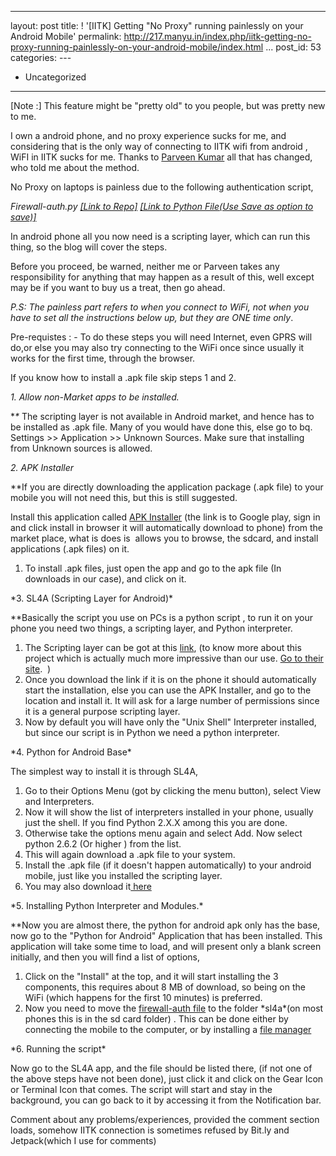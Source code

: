   ---------------------------------------------------------------------------------------------------------------------
  layout: post
  title: ! '[IITK] Getting "No Proxy" running painlessly on your Android Mobile'
  permalink: http://217.manyu.in/index.php/iitk-getting-no-proxy-running-painlessly-on-your-android-mobile/index.html
  ...
  post\_id: 53
  categories: ---
  - Uncategorized
  ---------------------------------------------------------------------------------------------------------------------

[Note :] This feature might be "pretty old" to you people, but was
pretty new to me.

I own a android phone, and no proxy experience sucks for me, and
considering that is the only way of connecting to IITK wifi from
android , WiFI in IITK sucks for me. Thanks to
<a title="Parveen Kumar" href="http://cse.iitk.ac.in/users/parveenk/" target="_blank">Parveen
Kumar</a> all that has changed, who told me about the method.

No Proxy on laptops is painless due to the following authentication
script,

*Firewall-auth.py <a title="Firewall Auth script on Github" href="https://github.com/sid0/firewall-auth" target="_blank">[Link to Repo]</a> <a title="Source file" href="https://raw.github.com/sid0/firewall-auth/631327ae959f132853943acdc62f52b76bea7e8f/firewall-auth.py" target="_blank">[Link to Python File(Use Save as option to save)]</a>*

In android phone all you now need is a scripting layer, which can
run this thing, so the blog will cover the steps.

Before you proceed, be warned, neither me or Parveen takes any
responsibility for anything that may happen as a result of this,
well except may be if you want to buy us a treat, then go ahead.

*P.S: The painless part refers to when you connect to WiFi, not when you have to set all the instructions below up, but they are ONE time only*.

Pre-requistes : - To do these steps you will need Internet, even
GPRS will do,or else you may also try connecting to the WiFi once
since usually it works for the first time, through the browser.

If you know how to install a .apk file skip steps 1 and 2.

*1. Allow non-Market apps to be installed.*

\**\** The scripting layer is not available in Android market, and
hence has to be installed as .apk file. Many of you would have done
this, else go to bq. Settings \>\> Application \>\> Unknown
Sources. Make sure that installing from Unknown sources is
allowed.

*2. APK Installer*

\*\*If you are directly downloading the application package (.apk
file) to your mobile you will not need this, but this is still
suggested.

Install this application called
<a title="APK Installer Google Play" href="https://play.google.com/store/apps/details?id=com.graphilos.apkinst&feature=search_result#?t=W251bGwsMSwxLDEsImNvbS5ncmFwaGlsb3MuYXBraW5zdCJd" target="_blank">APK
Installer</a> (the link is to Google play, sign in and click
install in browser it will automatically download to phone) from
the market place, what is does is  allows you to browse, the
sdcard, and install applications (.apk files) on it.
<ol>
    <li>
To install .apk files, just open the app and go to the apk file (In
downloads in our case), and click on it.
</li>
</ol>
*3. SL4A (Scripting Layer for Android)*

\*\*Basically the script you use on PCs is a python script , to run
it on your phone you need two things, a scripting layer, and Python
interpreter.
<ol>
    <li>
The Scripting layer can be got at this
<a title="SL4A Scripting Layer" href="http://android-scripting.googlecode.com/files/sl4a_r6.apk" target="_blank">link</a>,
(to know more about this project which is actually much more
impressive than our use.
<a title="SL4A Home Page" href="http://code.google.com/p/android-scripting/" target="_blank">Go
to their site</a>.  )
</li>
    <li>
Once you download the link if it is on the phone it should
automatically start the installation, else you can use the APK
Installer, and go to the location and install it. It will ask for a
large number of permissions since it is a general purpose scripting
layer.
</li>
    <li>
Now by default you will have only the "Unix Shell" Interpreter
installed,  but since our script is in Python we need a python
interpreter.
</li>
</ol>
*4. Python for Android Base*

The simplest way to install it is through SL4A,
<ol>
    <li>
Go to their Options Menu (got by clicking the menu button), select
View and Interpreters.
</li>
    <li>
Now it will show the list of interpreters installed in your phone,
usually just the shell. If you find Python 2.X.X among this you are
done.
</li>
    <li>
Otherwise take the options menu again and select Add. Now select
python 2.6.2 (Or higher ) from the list.
</li>
    <li>
This will again download a .apk file to your system.
</li>
    <li>
Install the .apk file (if it doesn't happen automatically) to your
android mobile, just like you installed the scripting layer.
</li>
    <li>
You may also download
it<a title="Python for Android" href="http://code.google.com/p/android-scripting/downloads/detail?name=PythonForAndroid_r4.apk" target="_blank">
here</a>
</li>
</ol>
*5. Installing Python Interpreter and Modules.*

\*\*Now you are almost there, the python for android apk only has
the base, now go to the "Python for Android" Application that has
been installed. This application will take some time to load, and
will present only a blank screen initially, and then you will find
a list of options,
<ol>
    <li>
Click on the "Install" at the top, and it will start installing the
3 components, this requires about 8 MB of download, so being on the
WiFi (which happens for the first 10 minutes) is preferred.
</li>
    <li>
Now you need to move the
<a href="https://raw.github.com/sid0/firewall-auth/631327ae959f132853943acdc62f52b76bea7e8f/firewall-auth.py" target="_blank">firewall-auth
file</a> to the folder *sl4a*(on most phones this is in the sd card
folder) . This can be done either by connecting the mobile to the
computer, or by installing a
<a title="File Manager" href="https://play.google.com/store/apps/details?id=com.rhmsoft.fm&feature=search_result" target="_blank">file
manager</a>
</li>
</ol>
*6. Running the script*

Now go to the SL4A app, and the file should be listed there, (if
not one of the above steps have not been done), just click it and
click on the Gear Icon or Terminal Icon that comes. The script will
start and stay in the background, you can go back to it by
accessing it from the Notification bar.

Comment about any problems/experiences, provided the comment
section loads, somehow IITK connection is sometimes refused by
Bit.ly and Jetpack(which I use for comments)



